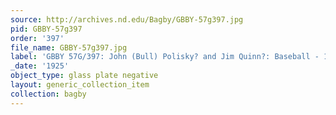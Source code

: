 ```yaml
---
source: http://archives.nd.edu/Bagby/GBBY-57g397.jpg
pid: GBBY-57g397
order: '397'
file_name: GBBY-57g397.jpg
label: 'GBBY 57G/397: John (Bull) Polisky? and Jim Quinn?: Baseball - 1925'
_date: '1925'
object_type: glass plate negative
layout: generic_collection_item
collection: bagby
---
```

